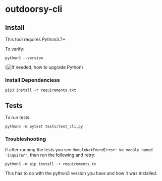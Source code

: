 # outdoorsy-cli

## Install

This tool requires Python3.7+

To verify:
```
python3 --version
```

(![If needed, how to upgrade Python](https://phoenixnap.com/kb/upgrade-python))


### Install Dependenciess
```
pip3 install -r requirements.txt
```

## Tests

To run tests:
```
python3 -m pytest tests/test_cli.py
```

### Troubleshooting
If after running the tests you see `ModuleNotFoundError: No module named 'inquirer'`, then run the following and retry:
```
python3 -m pip install -r requirements.tx
```
This has to do with the python3 version you have and how it was installed.

